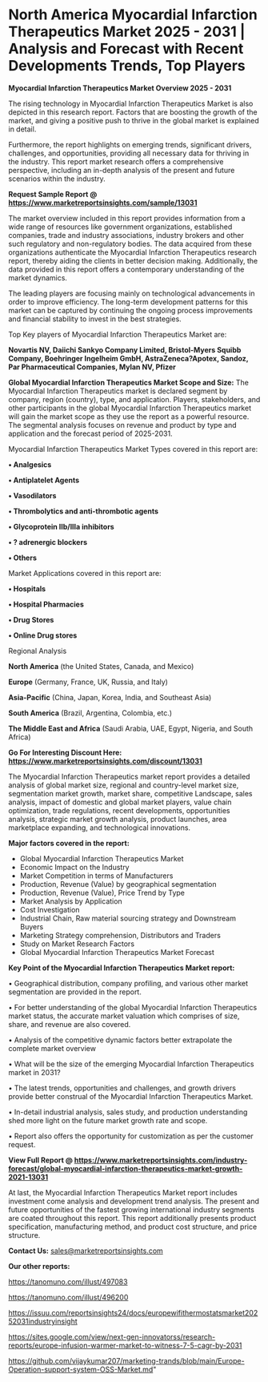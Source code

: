 # North America Myocardial Infarction Therapeutics Market 2025 - 2031 | Analysis and Forecast with Recent Developments Trends, Top Players

<Strong> Myocardial Infarction Therapeutics Market Overview 2025 - 2031</strong>

The rising technology in Myocardial Infarction Therapeutics Market is also depicted in this research report. Factors that are boosting the growth of the market, and giving a positive push to thrive in the global market is explained in detail.

Furthermore, the report highlights on emerging trends, significant drivers, challenges, and opportunities, providing all necessary data for thriving in the industry. This report market research offers a comprehensive perspective, including an in-depth analysis of the present and future scenarios within the industry.

<strong>Request Sample Report @ <a href=https://www.marketreportsinsights.com/sample/13031>https://www.marketreportsinsights.com/sample/13031</a></strong>

The market overview included in this report provides information from a wide range of resources like government organizations, established companies, trade and industry associations, industry brokers and other such regulatory and non-regulatory bodies. The data acquired from these organizations authenticate the Myocardial Infarction Therapeutics research report, thereby aiding the clients in better decision making. Additionally, the data provided in this report offers a contemporary understanding of the market dynamics.

The leading players are focusing mainly on technological advancements in order to improve efficiency. The long-term development patterns for this market can be captured by continuing the ongoing process improvements and financial stability to invest in the best strategies.

Top Key players of Myocardial Infarction Therapeutics Market are:

<strong>Novartis NV, Daiichi Sankyo Company Limited, Bristol-Myers Squibb Company, Boehringer Ingelheim GmbH, AstraZeneca?Apotex, Sandoz, Par Pharmaceutical Companies, Mylan NV, Pfizer</strong>

<strong><b>Global Myocardial Infarction Therapeutics Market Scope and Size:</b></strong>
The Myocardial Infarction Therapeutics market is declared segment by company, region (country), type, and application. Players, stakeholders, and other participants in the global Myocardial Infarction Therapeutics market will gain the market scope as they use the report as a powerful resource. The segmental analysis focuses on revenue and product by type and application and the forecast period of 2025-2031.

Myocardial Infarction Therapeutics Market Types covered in this report are:

<strong>• Analgesics

• Antiplatelet Agents

• Vasodilators

• Thrombolytics and anti-thrombotic agents

• Glycoprotein IIb/IIIa inhibitors

• ? adrenergic blockers

• Others</strong>

Market Applications covered in this report are:

<strong>• Hospitals

• Hospital Pharmacies

• Drug Stores

• Online Drug stores</strong> 

Regional Analysis

<strong>North America</strong> (the United States, Canada, and Mexico)

<strong>Europe</strong> (Germany, France, UK, Russia, and Italy)

<strong>Asia-Pacific</strong> (China, Japan, Korea, India, and Southeast Asia)

<strong>South America</strong> (Brazil, Argentina, Colombia, etc.)

<strong>The Middle East and Africa</strong> (Saudi Arabia, UAE, Egypt, Nigeria, and South Africa)

<strong>Go For Interesting Discount Here: <a href=https://www.marketreportsinsights.com/discount/13031>https://www.marketreportsinsights.com/discount/13031</a></strong>

The Myocardial Infarction Therapeutics market report provides a detailed analysis of global market size, regional and country-level market size, segmentation market growth, market share, competitive Landscape, sales analysis, impact of domestic and global market players, value chain optimization, trade regulations, recent developments, opportunities analysis, strategic market growth analysis, product launches, area marketplace expanding, and technological innovations.

<strong><b>Major factors covered in the report:</b></strong>
<ul>
  <li>Global Myocardial Infarction Therapeutics Market </li>
  <li>Economic Impact on the Industry</li>
  <li>Market Competition in terms of Manufacturers</li>
  <li>Production, Revenue (Value) by geographical segmentation</li>
  <li>Production, Revenue (Value), Price Trend by Type</li>
  <li>Market Analysis by Application</li>
  <li>Cost Investigation</li>
  <li>Industrial Chain, Raw material sourcing strategy and Downstream Buyers</li>
  <li>Marketing Strategy comprehension, Distributors and Traders</li>
  <li>Study on Market Research Factors</li>
  <li>Global Myocardial Infarction Therapeutics Market Forecast</li>
</ul>

<strong><b>Key Point of the Myocardial Infarction Therapeutics Market report:</b></strong>

• Geographical distribution, company profiling, and various other market segmentation are provided in the report.

• For better understanding of the global Myocardial Infarction Therapeutics market status, the accurate market valuation which comprises of size, share, and revenue are also covered.

• Analysis of the competitive dynamic factors better extrapolate the complete market overview

• What will be the size of the emerging Myocardial Infarction Therapeutics market in 2031?

• The latest trends, opportunities and challenges, and growth drivers provide better construal of the Myocardial Infarction Therapeutics Market.

• In-detail industrial analysis, sales study, and production understanding shed more light on the future market growth rate and scope.

• Report also offers the opportunity for customization as per the customer request.

<strong><b>View Full Report @ <a href=https://www.marketreportsinsights.com/industry-forecast/global-myocardial-infarction-therapeutics-market-growth-2021-13031>https://www.marketreportsinsights.com/industry-forecast/global-myocardial-infarction-therapeutics-market-growth-2021-13031</a></b></strong>


At last, the Myocardial Infarction Therapeutics Market report includes investment come analysis and development trend analysis. The present and future opportunities of the fastest growing international industry segments are coated throughout this report. This report additionally presents product specification, manufacturing method, and product cost structure, and price structure.

<strong>Contact Us:</strong>
sales@marketreportsinsights.com

<strong>Our other reports:</strong>

<a href=https://tanomuno.com/illust/497083>https://tanomuno.com/illust/497083</a>

<a href=https://tanomuno.com/illust/496200>https://tanomuno.com/illust/496200</a>

<a href=https://issuu.com/reportsinsights24/docs/europewifithermostatsmarket20252031industryinsight>https://issuu.com/reportsinsights24/docs/europewifithermostatsmarket20252031industryinsight</a>

<a href=https://sites.google.com/view/next-gen-innovatorss/research-reports/europe-infusion-warmer-market-to-witness-7-5-cagr-by-2031>https://sites.google.com/view/next-gen-innovatorss/research-reports/europe-infusion-warmer-market-to-witness-7-5-cagr-by-2031</a>

<a href=https://github.com/vijaykumar207/marketing-trands/blob/main/Europe-Operation-support-system-OSS-Market.md>https://github.com/vijaykumar207/marketing-trands/blob/main/Europe-Operation-support-system-OSS-Market.md</a>"
